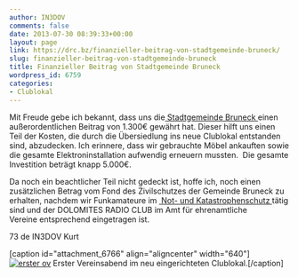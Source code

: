 ```yaml
---
author: IN3DOV
comments: false
date: 2013-07-30 08:39:33+00:00
layout: page
link: https://drc.bz/finanzieller-beitrag-von-stadtgemeinde-bruneck/
slug: finanzieller-beitrag-von-stadtgemeinde-bruneck
title: Finanzieller Beitrag von Stadtgemeinde Bruneck
wordpress_id: 6759
categories:
- Clublokal
---
```


Mit Freude gebe ich bekannt, dass uns die[ Stadtgemeinde Bruneck ](http://www.gemeinde.bruneck.bz.it/de/default.asp)einen außerordentlichen Beitrag von 1.300€ gewährt hat. Dieser hilft uns einen Teil der Kosten, die durch die Übersiedlung ins neue Clublokal entstanden sind, abzudecken. Ich erinnere, dass wir gebrauchte Möbel ankauften sowie die gesamte Elektroninstallation aufwendig erneuern mussten.  Die gesamte Investition beträgt knapp 5.000€.

Da noch ein beachtlicher Teil nicht gedeckt ist, hoffe ich, noch einen zusätzlichen Betrag vom Fond des Zivilschutzes der Gemeinde Bruneck zu erhalten, nachdem wir Funkamateure im [ Not- und Katastrophenschutz ](https://drc.bz/interessante-links/katastrophenfunk/)tätig sind und der DOLOMITES RADIO CLUB im Amt für ehrenamtliche Vereine entsprechend eingetragen ist.

73 de IN3DOV Kurt

[caption id="attachment_6766" align="aligncenter" width="640"][![erster ov](https://drc.bz/wp-content/uploads/2013/07/erster-ov.jpg)](https://drc.bz/wp-content/uploads/2013/07/erster-ov.jpg) Erster Vereinsabend im neu eingerichteten Clublokal.[/caption]

